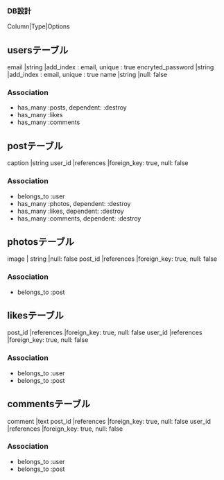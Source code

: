 
### DB設計

Column|Type|Options


## usersテーブル
email |string |add_index : email, unique : true
encryted_password |string |add_index : email, unique : true
name |string |null: false
### Association
- has_many :posts, dependent: :destroy
- has_many :likes
- has_many :comments




## postテーブル
caption |string
user_id |references |foreign_key: true, null: false
### Association
- belongs_to :user
- has_many :photos, dependent: :destroy
- has_many :likes, dependent: :destroy
- has_many :comments, dependent: :destroy
<!-- - has_many :url, dependent: :destroy -->




## photosテーブル
image | string |null: false
post_id |references |foreign_key: true, null: false

### Association
- belongs_to :post


<!-- ## urlテーブル
url | string |null: false
post_id |references |foreign_key: true, null: false

### Association
- belongs_to :post -->



## likesテーブル
post_id |references |foreign_key: true, null: false
user_id |references |foreign_key: true, null: false
### Association
- belongs_to :user
- belongs_to :post



## commentsテーブル
comment |text
post_id |references |foreign_key: true, null: false
user_id |references |foreign_key: true, null: false

### Association
- belongs_to :user
- belongs_to :post

